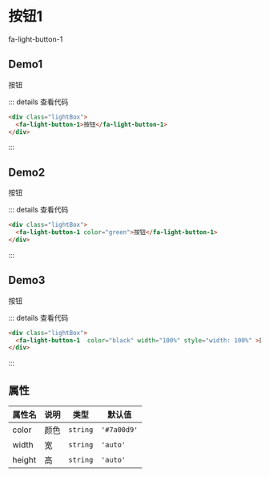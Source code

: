 # 按钮1

fa-light-button-1

## Demo1

<div class="lightBox">
  <fa-light-button-1>按钮</fa-light-button-1>
</div>

::: details 查看代码

```html
<div class="lightBox">
  <fa-light-button-1>按钮</fa-light-button-1>
</div>
```

:::

## Demo2

<div class="lightBox">
  <fa-light-button-1 color="green">按钮</fa-light-button-1>
</div>

::: details 查看代码

```html
<div class="lightBox">
  <fa-light-button-1 color="green">按钮</fa-light-button-1>
</div>
```

:::

## Demo3

<div class="lightBox">
  <fa-light-button-1  color="black" width="100%" style="width: 100%">按钮</fa-light-button-1>
</div>

::: details 查看代码

```html
<div class="lightBox">
  <fa-light-button-1  color="black" width="100%" style="width: 100%" >按钮</fa-light-button-1>
</div>
```

:::

## 属性

| 属性名 | 说明 | 类型   | 默认值    |
| ------ |----| ------ | --------- |
| color  | 颜色 | `string` | `'#7a00d9'` |
| width  | 宽  | `string` | `'auto'` |
| height  | 高  | `string` | `'auto'` |
